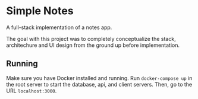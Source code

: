 # Simple Notes

A full-stack implementation of a notes app.

The goal with this project was to completely conceptualize the stack, architechure and UI design from the ground up before implementation.

## Running

Make sure you have Docker installed and running. Run `docker-compose up` in the root server to start the database, api, and client servers. Then, go to the URL `localhost:3000`.
